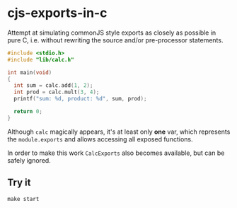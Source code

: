 # cjs-exports-in-c

Attempt at simulating commonJS style exports as closely as possible in pure C, i.e. without rewriting the source and/or
pre-processor statements.

```C
#include <stdio.h>
#include "lib/calc.h"

int main(void)
{
  int sum = calc.add(1, 2);
  int prod = calc.mult(3, 4);
  printf("sum: %d, product: %d", sum, prod);

  return 0;
}
```

Although `calc` magically appears, it's at least only **one** var, which represents the `module.exports` and allows
accessing all exposed functions.

In order to make this work `CalcExports` also becomes available, but can be safely ignored.

## Try it

`make start`
